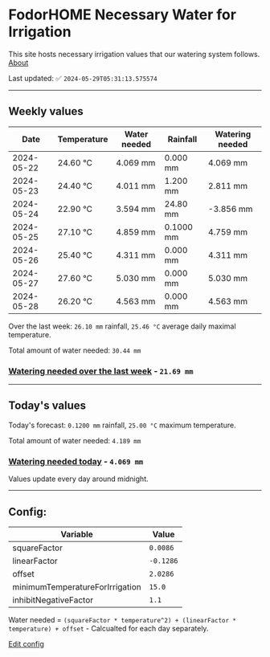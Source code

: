 # FodorHOME Necessary Water for Irrigation

This site hosts necessary irrigation values that our watering system follows. [About](https://github.com/redyau/irrigation)

Last updated: ✅ `2024-05-29T05:31:13.575574`

---

## Weekly values

| Date | Temperature | Water needed | Rainfall | Watering needed |
|-----|-----|-----|-----|-----|
| 2024-05-22 | 24.60 °C | 4.069 mm | 0.000 mm | 4.069 mm |
| 2024-05-23 | 24.40 °C | 4.011 mm | 1.200 mm | 2.811 mm |
| 2024-05-24 | 22.90 °C | 3.594 mm | 24.80 mm | -3.856 mm |
| 2024-05-25 | 27.10 °C | 4.859 mm | 0.1000 mm | 4.759 mm |
| 2024-05-26 | 25.40 °C | 4.311 mm | 0.000 mm | 4.311 mm |
| 2024-05-27 | 27.60 °C | 5.030 mm | 0.000 mm | 5.030 mm |
| 2024-05-28 | 26.20 °C | 4.563 mm | 0.000 mm | 4.563 mm |


Over the last week: `26.10 mm` rainfall, `25.46 °C` average daily maximal temperature.

Total amount of water needed: `30.44 mm`

### [Watering needed over the last week](lastweek.txt) - `21.69 mm`

---

## Today's values

Today's forecast: `0.1200 mm` rainfall, `25.00 °C` maximum temperature.

Total amount of water needed: `4.189 mm`

### [Watering needed today](today.txt) - `4.069 mm`

Values update every day around midnight.

---

## Config:

| Variable | Value |
|-----|-----|
| squareFactor | `0.0086` |
| linearFactor | `-0.1286` |
| offset | `2.0286` |
| minimumTemperatureForIrrigation | `15.0` |
| inhibitNegativeFactor | `1.1` |

Water needed = `(squareFactor * temperature^2) + (linearFactor * temperature) + offset` - Calcualted for each day separately.

[Edit config](https://github.com/RedyAu/irrigation/edit/main/config.json)

